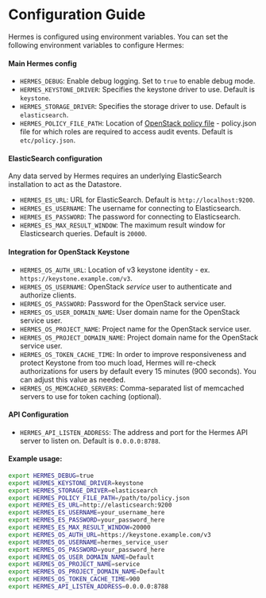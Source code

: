 # Configuration Guide

Hermes is configured using environment variables. You can set the following environment variables to configure Hermes:

#### Main Hermes config

- `HERMES_DEBUG`: Enable debug logging. Set to `true` to enable debug mode.
- `HERMES_KEYSTONE_DRIVER`: Specifies the keystone driver to use. Default is `keystone`.
- `HERMES_STORAGE_DRIVER`: Specifies the storage driver to use. Default is `elasticsearch`.
- `HERMES_POLICY_FILE_PATH`: Location of [OpenStack policy file](https://docs.OpenStack.org/security-guide/identity/policies.html) - policy.json file for which roles are required to access audit events. Default is `etc/policy.json`.

#### ElasticSearch configuration

Any data served by Hermes requires an underlying ElasticSearch installation to act as the Datastore.

- `HERMES_ES_URL`: URL for ElasticSearch. Default is `http://localhost:9200`.
- `HERMES_ES_USERNAME`: The username for connecting to Elasticsearch.
- `HERMES_ES_PASSWORD`: The password for connecting to Elasticsearch.
- `HERMES_ES_MAX_RESULT_WINDOW`: The maximum result window for Elasticsearch queries. Default is `20000`.

#### Integration for OpenStack Keystone

- `HERMES_OS_AUTH_URL`: Location of v3 keystone identity - ex. `https://keystone.example.com/v3`.
- `HERMES_OS_USERNAME`: OpenStack *service* user to authenticate and authorize clients.
- `HERMES_OS_PASSWORD`: Password for the OpenStack service user.
- `HERMES_OS_USER_DOMAIN_NAME`: User domain name for the OpenStack service user.
- `HERMES_OS_PROJECT_NAME`: Project name for the OpenStack service user.
- `HERMES_OS_PROJECT_DOMAIN_NAME`: Project domain name for the OpenStack service user.
- `HERMES_OS_TOKEN_CACHE_TIME`: In order to improve responsiveness and protect Keystone from too much load, Hermes will re-check authorizations for users by default every 15 minutes (900 seconds). You can adjust this value as needed.
- `HERMES_OS_MEMCACHED_SERVERS`: Comma-separated list of memcached servers to use for token caching (optional).

#### API Configuration

- `HERMES_API_LISTEN_ADDRESS`: The address and port for the Hermes API server to listen on. Default is `0.0.0.0:8788`.

#### Example usage:

```bash
export HERMES_DEBUG=true
export HERMES_KEYSTONE_DRIVER=keystone
export HERMES_STORAGE_DRIVER=elasticsearch
export HERMES_POLICY_FILE_PATH=/path/to/policy.json
export HERMES_ES_URL=http://elasticsearch:9200
export HERMES_ES_USERNAME=your_username_here
export HERMES_ES_PASSWORD=your_password_here
export HERMES_ES_MAX_RESULT_WINDOW=20000
export HERMES_OS_AUTH_URL=https://keystone.example.com/v3
export HERMES_OS_USERNAME=hermes_service_user
export HERMES_OS_PASSWORD=your_password_here
export HERMES_OS_USER_DOMAIN_NAME=Default
export HERMES_OS_PROJECT_NAME=service
export HERMES_OS_PROJECT_DOMAIN_NAME=Default
export HERMES_OS_TOKEN_CACHE_TIME=900
export HERMES_API_LISTEN_ADDRESS=0.0.0.0:8788
```